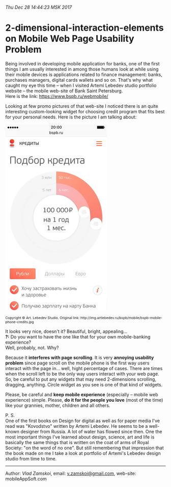 ###### Thu Dec 28 14:44:23 MSK 2017

# 2-dimensional-interaction-elements on Mobile Web Page Usability Problem

Being involved in developing mobile application for banks, one of the first things I am usually interested in among those humans look at while using their mobile devices is applications related to finance management: banks, purchases managers, digital cards wallets and so on. That's why what caught my eye this time – when I visited Artemi Lebedev studio portfolio website – the mobile web-site of Bank Saint Petersburg.  
Here is the link: https://www.bspb.ru/webmobile/

Looking at few promo pictures of that web-site I noticed there is an quite interesting custom-looking widget for choosing credit program that fits best for your personal needs. Here is the picture I am talking about:  

![Loan_Options_Picker. Custom widget for web-application](./res/Loan_Options_Picker.jpg "Loan_Options_Picker. Custom widget for web-application")  
<p style="font-size: 8pt">Copyright © Art. Lebedev Studio. Original link: http://img.artlebedev.ru/bspb/mobile/bspb-mobile-phone-credits.jpg</p>

It looks very nice, doesn't it? Beautiful, bright, appealing...  
**?:** Do you want to have the one like that for your own mobile-banking experience?  
Well, probably, not. Why? 

Because it **interferes with page scrolling**. It is very **annoying usability problem** since page scroll on the mobile phone is the first way users interact with the page in... well, hight percentage of cases. There are times when the scroll left to be the only way users interact with your web page. So, be careful to put any widgets that may need 2-dimensions scrolling, dragging, anything. Circle widget as you see is one of that kind of widgets.

Please, be careful and **keep mobile experience** (especially – mobile web experience) simple. Please, **do it for the people you love** (most of the time) like your grannies, mother, children and all others.

P. S.  
One of the first books on Design for digital as well as for paper media I've read was "Kovodstvo" written by Artemi Lebedev. He seems to be a well-known designer from Russia. A lot of water has flowed since then. One the most important things I've learned about design, science, art and life is basically the same things that is written on the coat of arms of Royal Society: "on the word of no one". But still remembering that impression that the book made on me I take a look at portfolio of Artemi's Lebedev design studio from time to time.

---
Author: _Vlad Zamskoi_, email: <v.zamskoi@gmail.com>, web-site: mobileAppSoft.com